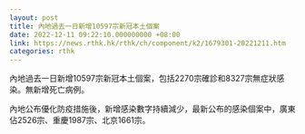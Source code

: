 ```yaml
---
layout: post
title: 內地過去一日新增10597宗新冠本土個案
date: 2022-12-11 09:22:10.000000000 +08:00
link: https://news.rthk.hk/rthk/ch/component/k2/1679301-20221211.htm
categories: rthk
---
```


內地過去一日新增10597宗新冠本土個案，包括2270宗確診和8327宗無症狀感染。無新增死亡病例。

內地公布優化防疫措施後，新增感染數字持續減少，最新公布的感染個案中，廣東佔2526宗、重慶1987宗、北京1661宗。

